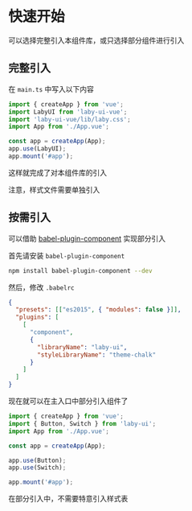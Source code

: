 # 快速开始

可以选择完整引入本组件库，或只选择部分组件进行引入

## 完整引入

在 `main.ts` 中写入以下内容

```typescript
import { createApp } from 'vue';
import LabyUI from 'laby-ui-vue';
import 'laby-ui-vue/lib/laby.css';
import App from './App.vue';

const app = createApp(App);
app.use(LabyUI);
app.mount('#app');
```

这样就完成了对本组件库的引入

注意，样式文件需要单独引入

## 按需引入

可以借助 [babel-plugin-component](https://github.com/QingWei-Li/babel-plugin-component) 实现部分引入

首先请安装 `babel-plugin-component`

```bash
npm install babel-plugin-component --dev
```

然后，修改 `.babelrc`

```json
{
  "presets": [["es2015", { "modules": false }]],
  "plugins": [
    [
      "component",
      {
        "libraryName": "laby-ui",
        "styleLibraryName": "theme-chalk"
      }
    ]
  ]
}
```

现在就可以在主入口中部分引入组件了

```typescript
import { createApp } from 'vue';
import { Button, Switch } from 'laby-ui';
import App from './App.vue';

const app = createApp(App);

app.use(Button);
app.use(Switch);

app.mount('#app');
```

在部分引入中，不需要特意引入样式表